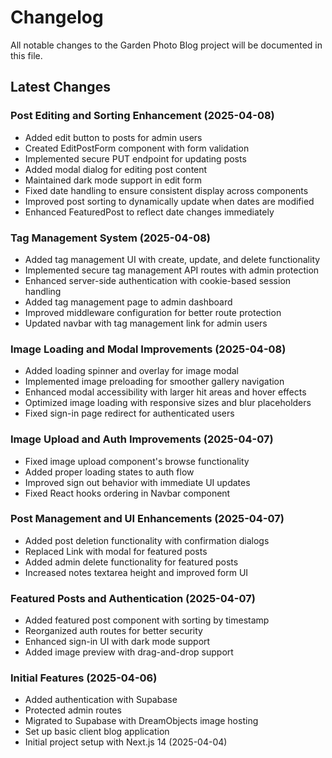 # Changelog

All notable changes to the Garden Photo Blog project will be documented in this file.

## Latest Changes

### Post Editing and Sorting Enhancement (2025-04-08)
- Added edit button to posts for admin users
- Created EditPostForm component with form validation
- Implemented secure PUT endpoint for updating posts
- Added modal dialog for editing post content
- Maintained dark mode support in edit form
- Fixed date handling to ensure consistent display across components
- Improved post sorting to dynamically update when dates are modified
- Enhanced FeaturedPost to reflect date changes immediately

### Tag Management System (2025-04-08)
- Added tag management UI with create, update, and delete functionality
- Implemented secure tag management API routes with admin protection
- Enhanced server-side authentication with cookie-based session handling
- Added tag management page to admin dashboard
- Improved middleware configuration for better route protection
- Updated navbar with tag management link for admin users

### Image Loading and Modal Improvements (2025-04-08)
- Added loading spinner and overlay for image modal
- Implemented image preloading for smoother gallery navigation
- Enhanced modal accessibility with larger hit areas and hover effects
- Optimized image loading with responsive sizes and blur placeholders
- Fixed sign-in page redirect for authenticated users

### Image Upload and Auth Improvements (2025-04-07)
- Fixed image upload component's browse functionality
- Added proper loading states to auth flow
- Improved sign out behavior with immediate UI updates
- Fixed React hooks ordering in Navbar component

### Post Management and UI Enhancements (2025-04-07)
- Added post deletion functionality with confirmation dialogs
- Replaced Link with modal for featured posts
- Added admin delete functionality for featured posts
- Increased notes textarea height and improved form UI

### Featured Posts and Authentication (2025-04-07)
- Added featured post component with sorting by timestamp
- Reorganized auth routes for better security
- Enhanced sign-in UI with dark mode support
- Added image preview with drag-and-drop support

### Initial Features (2025-04-06)
- Added authentication with Supabase
- Protected admin routes
- Migrated to Supabase with DreamObjects image hosting
- Set up basic client blog application
- Initial project setup with Next.js 14 (2025-04-04)
